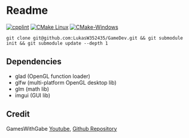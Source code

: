 # Readme
[![cpplint](https://github.com/LukasW352435/GameDev/actions/workflows/cpplint.yml/badge.svg)](https://github.com/LukasW352435/GameDev/actions/workflows/cpplint.yml)
[![CMake Linux](https://github.com/LukasW352435/GameDev/actions/workflows/cmake-linux.yml/badge.svg)](https://github.com/LukasW352435/GameDev/actions/workflows/cmake-linux.yml)
[![CMake-Windows](https://github.com/LukasW352435/GameDev/actions/workflows/cmake-windows.yml/badge.svg)](https://github.com/LukasW352435/GameDev/actions/workflows/cmake-windows.yml)

````
git clone git@github.com:LukasW352435/GameDev.git && git submodule init && git submodule update --depth 1
````

## Dependencies
- glad (OpenGL function loader)
- glfw (multi-platform OpenGL desktop lib)
- glm (math lib)
- imgui (GUI lib)

## Credit
GamesWithGabe [Youtube](https://www.youtube.com/watch?v=HhH_9DnMBgw&list=PLtrSb4XxIVbodGYZZVzC1PAZfwckrXp_X), [Github Repository](https://github.com/codingminecraft/MinecraftCloneForYoutube)
